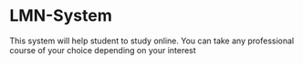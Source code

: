 # LMN-System
This system will help student to study online. You can take any professional course of your choice depending on your interest
